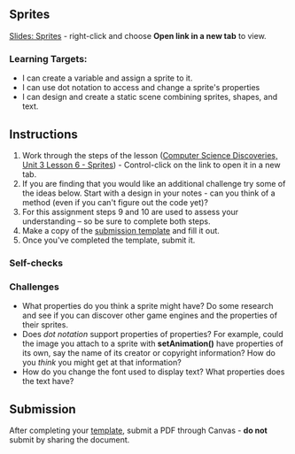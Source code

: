 [//]: # ( <p><iframe src="https://douglasurner.github.io/GDP1/units/1/assignments/U1.4-sprites/" width="100%" height="666px"></iframe></p> )

## Sprites

[slides]: https://docs.google.com/presentation/d/14jlVqH83nC59OFM3iXYgdrqmjkSo68GpnHBlZncZ1kI/edit?usp=sharing
[template]: https://docs.google.com/document/d/1ECeXZqbXfRf4QBlIWhsifpFLEH2X-sZEb0RB1PxUkn8/edit?usp=sharing

[Slides: Sprites][slides] - right-click and choose **Open link in a new tab** to view.

### Learning Targets:

* I can create a variable and assign a sprite to it.
* I can use dot notation to access and change a sprite's properties
* I can design and create a static scene combining sprites, shapes, and text.

## Instructions

1. Work through the steps of the lesson ([Computer Science Discoveries, Unit 3 Lesson 6 - Sprites](https://studio.code.org/s/csd3-2018/stage/6/puzzle/1)) - Control-click on the link to open it in a new tab.
1. If you are finding that you would like an additional challenge try some of the ideas below. Start with a design in your notes - can you think of a method (even if you can't figure out the code yet)?
1. For this assignment steps 9 and 10 are used to assess your understanding – so be sure to complete both steps.
1. Make a copy of the [submission template][template] and fill it out.
1. Once you've completed the template, submit it.

### Self-checks



### Challenges

* What properties do you think a sprite might have? Do some research and see if you can discover other game engines and the properties of their sprites.
* Does *dot notation* support properties of properties? For example, could the image you attach to a sprite with **setAnimation()** have properties of its own, say the name of its creator or copyright information? How do you *think* you might get at that information?
* How do you change the font used to display text? What properties does the text have?

## Submission

After completing your [template][], submit a PDF through Canvas - **do not** submit by sharing the document.







